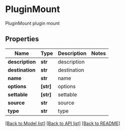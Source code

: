 # PluginMount

PluginMount plugin mount

## Properties
Name | Type | Description | Notes
------------ | ------------- | ------------- | -------------
**description** | **str** | description | 
**destination** | **str** | destination | 
**name** | **str** | name | 
**options** | **[str]** | options | 
**settable** | **[str]** | settable | 
**source** | **str** | source | 
**type** | **str** | type | 

[[Back to Model list]](../README.md#documentation-for-models) [[Back to API list]](../README.md#documentation-for-api-endpoints) [[Back to README]](../README.md)


